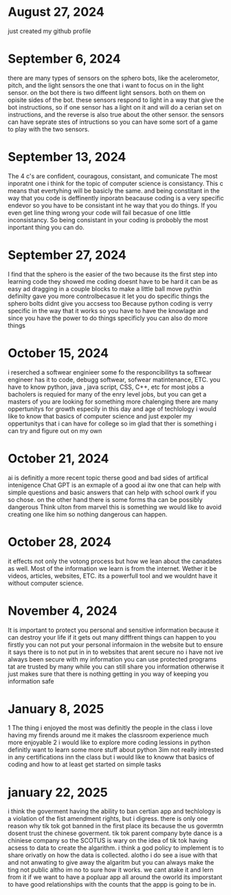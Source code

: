 # August 27, 2024
just created my github profile 
# September 6, 2024
there are many types of sensors on the sphero bots, like the acelerometor, pitch, and the light sensors
the one that i want to focus on in the light sensor. 
on the bot there is two diffeent light sensors. 
both on them on opisite sides of the bot.
these sensors respond to light in a way that give the bot instructions, so if one sensor has a light on it and will do a cerian set on instructions, and the reverse is also true about the other sensor. 
the sensors can have seprate stes of intructions so you can have some sort of a game to play with the two sensors.
# September 13, 2024
The 4 c's are confident, couragous, consistant, and comunicate
The most inporatnt one i think for the topic of computer science is consistancy. This c means that evertyhing will be basicly the same. and being constitant in the way that you code is deffinently inporatn beacause coding is a very specific endevor so you have to be consistant int he way that you do things. If you even get line thing wrong your code will fail becasue of one little inconsistancy. So being consistant in your coding is probobly the most inportant thing you can do. 
# September 27, 2024
I find that the sphero is the easier of the two because its the first step into learning code
they showed me coding doesnt have to be hard it can be as easy ad dragging in a couple blocks to make a little ball move
pythin definilty gave you more controlbecasue it let you do specific things the sphero bolts didnt give you accsess too
Because python coding is verry specific in the way that it works so you have to have the knowlage and since you have the power to do things specificly you can also do more things
# October 15, 2024
i reserched a softwear enginieer
 some fo the responcibilitys ta softwear engineer has it to code, debugg softwear, sofwear matintenance, ETC.
 you have to know python, java , java script, CSS, C++, etc
 for most jobs a bacholers is requied for many of the enry level jobs, but you can get a masters of you are looking for something more chalenging
 there are many oppertunitys for growth especily in this day and age of techlology
 i would like to know that basics of computer science and just expoler my oppertunitys that i can have for college so im glad that ther is something i can try and figure out on my own
# October 21, 2024
ai is definitly a more recent topic therse good and bad sides of artifical intenigence Chat GPT is an exmaple of a good ai itw one that can help with simple questions and basic answers that can help with school owrk if you so chose. on the other hand there is some forms tha can be possibly dangerous Think ulton from marvel this is something we would like to avoid creating one like him so nothing dangerous can happen.
# October 28, 2024
it effects not only the votong process but how we lean about the canadates as well. Most of the information we learn is from the internet. Wether it be videos, articles, websites, ETC. its a powerfull tool and we wouldnt have it without computer science. 
# November 4, 2024
It is important to protect you personal and sensitive information because it can destroy your life if it gets out many difffrent things can happen to you 
firstly you can not put your personal informaion in the website but to ensure it says there is to not put in in to websites that arent secure
no i have not ive always been secure with my information 
you can use protected programs tat are trusted by many while you can still share you information otherwise it just makes sure that there is nothing getting in you way of keeping you information safe
# January 8, 2025
1 The thing i enjoyed the most was definitly the people in the class i love having my firends around me it makes the classroom  experience much more enjoyable 
2 i would like to explore more coding lessions in python definitly want to learn some more stuff about python
3im not really intrested in any certifications inn the class but i would like to knoww that basics of coding and how to at least get started on simple tasks
# january 22, 2025
i think the goverment having the ability to ban certian app and techlology is a violation of the fist amendment rights, but i digress. there is only one reason why tik tok got banned in the first place its because the us govermtn dosent trust the chinese goverment. tik tok parent company byte dance is a chiniese company so the SCOTUS is wary on the idea of tik tok having acsess to data to create the algarithm. i think a god policy to implement is to share orivatly on how the data is collected. alotho i do see a isue with that and not anwating to give away the algaritm but you can always make the ting not public altho im no to sure how it works. we cant atake it and lern from it if we want to have a popluar app all around the oworld its imporstant to have good relationships with the counts that the appp is going to be in.
